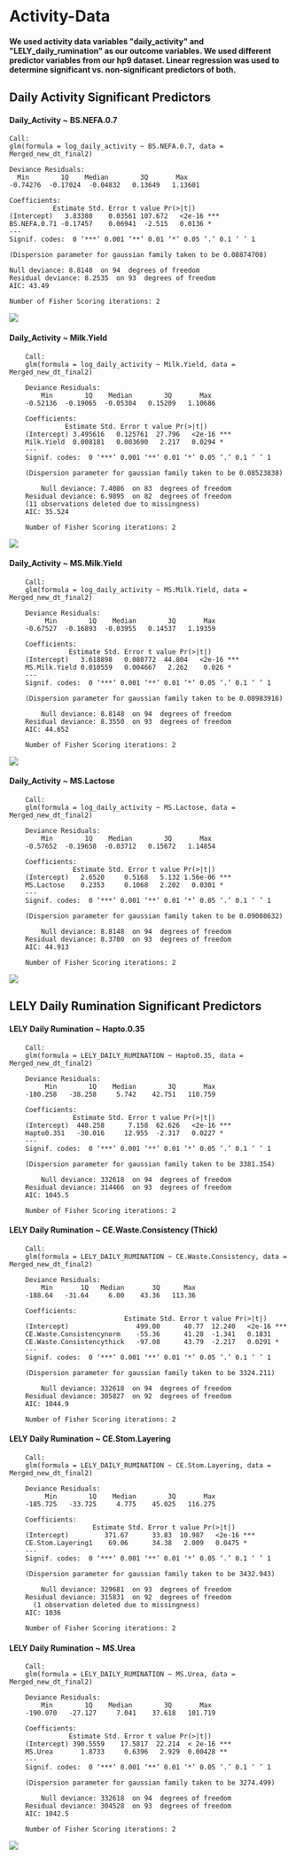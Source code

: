 # Activity-Data

#### We used activity data variables "daily_activity" and "LELY_daily_rumination" as our outcome variables. We used different predictor variables from our hp9 dataset. Linear regression was used to determine significant vs. non-significant predictors of both. 

## Daily Activity Significant Predictors

#### Daily_Activity ~ BS.NEFA.0.7

    Call:
    glm(formula = log_daily_activity ~ BS.NEFA.0.7, data = Merged_new_dt_final2)

    Deviance Residuals: 
      Min        1Q    Median        3Q       Max  
    -0.74276  -0.17024  -0.04832   0.13649   1.13601  

    Coefficients:
               Estimate Std. Error t value Pr(>|t|)    
    (Intercept)   3.83380    0.03561 107.672   <2e-16 ***
    BS.NEFA.0.71 -0.17457    0.06941  -2.515   0.0136 *  
    ---
    Signif. codes:  0 ‘***’ 0.001 ‘**’ 0.01 ‘*’ 0.05 ‘.’ 0.1 ‘ ’ 1

    (Dispersion parameter for gaussian family taken to be 0.08874708)

    Null deviance: 8.8148  on 94  degrees of freedom
    Residual deviance: 8.2535  on 93  degrees of freedom
    AIC: 43.49

    Number of Fisher Scoring iterations: 2

<img src=https://user-images.githubusercontent.com/61294969/82221643-e2e7db80-98e5-11ea-99b0-ff532759d117.png>

#### Daily_Activity ~ Milk.Yield

        Call:
        glm(formula = log_daily_activity ~ Milk.Yield, data = Merged_new_dt_final2)

        Deviance Residuals: 
            Min        1Q    Median        3Q       Max  
        -0.52136  -0.19065  -0.05304   0.15209   1.10686  

        Coefficients:
                  Estimate Std. Error t value Pr(>|t|)    
        (Intercept) 3.495616   0.125761  27.796   <2e-16 ***
        Milk.Yield  0.008181   0.003690   2.217   0.0294 *  
        ---
        Signif. codes:  0 ‘***’ 0.001 ‘**’ 0.01 ‘*’ 0.05 ‘.’ 0.1 ‘ ’ 1

        (Dispersion parameter for gaussian family taken to be 0.08523838)

            Null deviance: 7.4086  on 83  degrees of freedom
        Residual deviance: 6.9895  on 82  degrees of freedom
        (11 observations deleted due to missingness)
        AIC: 35.524

        Number of Fisher Scoring iterations: 2
 
 <img src=https://user-images.githubusercontent.com/61294969/82222466-f182c280-98e6-11ea-9186-8d0b605173a1.png>
 
#### Daily_Activity ~ MS.Milk.Yield

        Call:
        glm(formula = log_daily_activity ~ MS.Milk.Yield, data = Merged_new_dt_final2)

        Deviance Residuals: 
             Min        1Q    Median        3Q       Max  
        -0.67527  -0.16893  -0.03955   0.14537   1.19359  

        Coefficients:
                   Estimate Std. Error t value Pr(>|t|)    
        (Intercept)   3.618898   0.080772  44.804   <2e-16 ***
        MS.Milk.Yield 0.010559   0.004667   2.262    0.026 *  
        ---
        Signif. codes:  0 ‘***’ 0.001 ‘**’ 0.01 ‘*’ 0.05 ‘.’ 0.1 ‘ ’ 1

        (Dispersion parameter for gaussian family taken to be 0.08983916)

            Null deviance: 8.8148  on 94  degrees of freedom
        Residual deviance: 8.3550  on 93  degrees of freedom
        AIC: 44.652

        Number of Fisher Scoring iterations: 2

<img src=https://user-images.githubusercontent.com/61294969/82225341-b2567080-98ea-11ea-9b63-06c7104e9d57.png>

#### Daily_Activity ~ MS.Lactose

        Call:
        glm(formula = log_daily_activity ~ MS.Lactose, data = Merged_new_dt_final2)

        Deviance Residuals: 
            Min        1Q    Median        3Q       Max  
        -0.57652  -0.19658  -0.03712   0.15672   1.14854  

        Coefficients:
                    Estimate Std. Error t value Pr(>|t|)    
        (Intercept)   2.6520     0.5168   5.132 1.56e-06 ***
        MS.Lactose    0.2353     0.1068   2.202   0.0301 *  
        ---
        Signif. codes:  0 ‘***’ 0.001 ‘**’ 0.01 ‘*’ 0.05 ‘.’ 0.1 ‘ ’ 1

        (Dispersion parameter for gaussian family taken to be 0.09008632)

            Null deviance: 8.8148  on 94  degrees of freedom
        Residual deviance: 8.3780  on 93  degrees of freedom
        AIC: 44.913

        Number of Fisher Scoring iterations: 2

<img src=https://user-images.githubusercontent.com/61294969/82225471-ddd95b00-98ea-11ea-8aec-799be9337fd0.png>

## LELY Daily Rumination Significant Predictors

#### LELY Daily Rumination ~ Hapto.0.35

        Call:
        glm(formula = LELY_DAILY_RUMINATION ~ Hapto0.35, data = Merged_new_dt_final2)

        Deviance Residuals: 
             Min        1Q    Median        3Q       Max  
        -180.258   -38.258     5.742    42.751   110.759  

        Coefficients:
                    Estimate Std. Error t value Pr(>|t|)    
        (Intercept)  448.258      7.158  62.626   <2e-16 ***
        Hapto0.351   -30.016     12.955  -2.317   0.0227 *  
        ---
        Signif. codes:  0 ‘***’ 0.001 ‘**’ 0.01 ‘*’ 0.05 ‘.’ 0.1 ‘ ’ 1

        (Dispersion parameter for gaussian family taken to be 3381.354)

            Null deviance: 332618  on 94  degrees of freedom
        Residual deviance: 314466  on 93  degrees of freedom
        AIC: 1045.5

        Number of Fisher Scoring iterations: 2

#### LELY Daily Rumination ~ CE.Waste.Consistency (Thick)

        Call:
        glm(formula = LELY_DAILY_RUMINATION ~ CE.Waste.Consistency, data = Merged_new_dt_final2)

        Deviance Residuals: 
            Min       1Q   Median       3Q      Max  
        -188.64   -31.64     6.00    43.36   113.36  

        Coefficients:
                                 Estimate Std. Error t value Pr(>|t|)    
        (Intercept)                 499.00      40.77  12.240   <2e-16 ***
        CE.Waste.Consistencynorm    -55.36      41.28  -1.341   0.1831    
        CE.Waste.Consistencythick   -97.08      43.79  -2.217   0.0291 *  
        ---
        Signif. codes:  0 ‘***’ 0.001 ‘**’ 0.01 ‘*’ 0.05 ‘.’ 0.1 ‘ ’ 1

        (Dispersion parameter for gaussian family taken to be 3324.211)

            Null deviance: 332618  on 94  degrees of freedom
        Residual deviance: 305827  on 92  degrees of freedom
        AIC: 1044.9

        Number of Fisher Scoring iterations: 2

#### LELY Daily Rumination ~ CE.Stom.Layering

        Call:
        glm(formula = LELY_DAILY_RUMINATION ~ CE.Stom.Layering, data = Merged_new_dt_final2)

        Deviance Residuals: 
             Min        1Q    Median        3Q       Max  
        -185.725   -33.725     4.775    45.025   116.275  

        Coefficients:
                         Estimate Std. Error t value Pr(>|t|)    
        (Intercept)         371.67      33.83  10.987   <2e-16 ***
        CE.Stom.Layering1    69.06      34.38   2.009   0.0475 *  
        ---
        Signif. codes:  0 ‘***’ 0.001 ‘**’ 0.01 ‘*’ 0.05 ‘.’ 0.1 ‘ ’ 1

        (Dispersion parameter for gaussian family taken to be 3432.943)

            Null deviance: 329681  on 93  degrees of freedom
        Residual deviance: 315831  on 92  degrees of freedom
          (1 observation deleted due to missingness)
        AIC: 1036

        Number of Fisher Scoring iterations: 2

#### LELY Daily Rumination ~ MS.Urea

        Call:
        glm(formula = LELY_DAILY_RUMINATION ~ MS.Urea, data = Merged_new_dt_final2)

        Deviance Residuals: 
            Min        1Q    Median        3Q       Max  
        -190.070   -27.127     7.041    37.618   101.719  

        Coefficients:
                   Estimate Std. Error t value Pr(>|t|)    
        (Intercept) 390.5559    17.5817  22.214  < 2e-16 ***
        MS.Urea       1.8733     0.6396   2.929  0.00428 ** 
        ---
        Signif. codes:  0 ‘***’ 0.001 ‘**’ 0.01 ‘*’ 0.05 ‘.’ 0.1 ‘ ’ 1

        (Dispersion parameter for gaussian family taken to be 3274.499)

            Null deviance: 332618  on 94  degrees of freedom
        Residual deviance: 304528  on 93  degrees of freedom
        AIC: 1042.5

        Number of Fisher Scoring iterations: 2

<img src=https://user-images.githubusercontent.com/61294969/82224062-08c2af80-98e9-11ea-86cb-6241fd3fa253.png>
